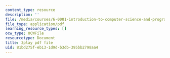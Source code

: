 ```yaml
---
content_type: resource
description: ''
file: /media/courses/6-0001-introduction-to-computer-science-and-programming-in-python-fall-2016/81bd275feb131d9db3db395bb2798aa4_EFCdr_43qmU.pdf
file_type: application/pdf
learning_resource_types: []
ocw_type: OCWFile
resourcetype: Document
title: 3play pdf file
uid: 81bd275f-eb13-1d9d-b3db-395bb2798aa4
---
```

